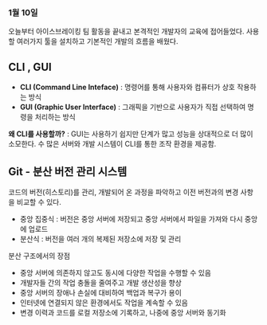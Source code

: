 ### 1월 10일
오늘부터 아이스브레이킹 팀 활동을 끝내고 본격적인 개발자의 교육에 접어들었다.
사용할 여러가지 툴을 설치하고 기본적인 개발의 흐름을 배웠다.

## CLI , GUI
- **CLI (Command Line Inteface)** : 명령어를 통해 사용자와 컴퓨터가 상호 작용하는 방식
- **GUI (Graphic User Interface)** : 그래픽을 기반으로 사용자가 직접 선택하여 명령을 처리하는 방식

**왜 CLI를 사용할까?** : GUI는 사용하기 쉽지만 단계가 많고 성능을 상대적으로 더 많이 소모한다.
                        수 많은 서버와 개발 시스템이 CLI를 통한 조작 환경을 제공함.

## Git - 분산 버전 관리 시스템
코드의 버전(히스토리)를 관리, 개발되어 온 과정을 파악하고 이전 버전과의 변경 사항을 비교할 수 있다.

- 중앙 집중식 : 버전은 중앙 서버에 저장되고 중앙 서버에서 파일을 가져와 다시 중앙에 업로드
- 분산식 : 버전을 여러 개의 복제된 저장소에 저장 및 관리

분산 구조에서의 장점
- 중앙 서버에 의존하지 않고도 동시에 다양한 작업을 수행할 수 있음
- 개발자들 간의 작업 충돌을 줄여주고 개발 생산성을 향상
- 중앙 서버의 장애나 손실에 대비하여 백업과 복구가 용이
- 인터넷에 연결되지 않은 환경에서도 작업을 계속할 수 있음
- 변경 이력과 코드를 로컬 저장소에 기록하고, 나중에 중앙 서버와 동기화
